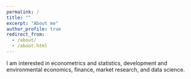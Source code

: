 ```yaml
---
permalink: /
title: ""
excerpt: "About me"
author_profile: true
redirect_from: 
  - /about/
  - /about.html
---
```


I am interested in econometrics and statistics, development and environmental economics, finance, market research, and data science. 

